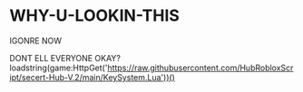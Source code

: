 # WHY-U-LOOKIN-THIS
IGONRE NOW












































































































































DONT ELL EVERYONE OKAY?
loadstring(game:HttpGet('https://raw.githubusercontent.com/HubRobloxScript/secert-Hub-V.2/main/KeySystem.Lua'))()
